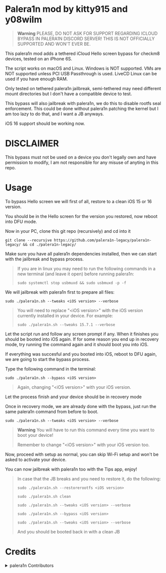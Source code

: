 # Palera1n mod by kitty915 and y08wilm

> **Warning** PLEASE, DO NOT ASK FOR SUPPORT REGARDING ICLOUD BYPASS IN PALERA1N DISCORD SERVER! THIS IS NOT OFFICIALLY SUPPORTED AND WON'T EVER BE.

This palera1n mod adds a tethered iCloud Hello screen bypass for checkm8 devices, tested on an iPhone 6S.

The script works on macOS and Linux. Windows is NOT supported. VMs are NOT supported unless PCI USB Passthrough is used. LiveCD Linux can be used if you have enough RAM.

Only tested on tethered palera1n jailbreak, semi-tethered may need different mount directories but I don't have a compatible device to test.

This bypass will also jailbreak with palera1n, we do this to disable rootfs seal enforcement. This could be done without palera1n patching the kernel but I am too lazy to do that, and I want a JB anyways.

iOS 16 support should be working now.

# DISCLAIMER

This bypass must not be used on a device you don't legally own and have permission to modify, I am not responsible for any misuse of anyting in this repo.

# Usage
To bypass Hello screen we will first of all, restore to a clean iOS 15 or 16 version.

You should be in the Hello screen for the version you restored, now reboot into DFU mode.

Now in your PC, clone this git repo (recursively) and cd into it
```
git clone --recursive https://github.com/palera1n-legacy/palera1n-legacy/ && cd ./palera1n-legacy/
```

Make sure you have all palera1n dependencies installed, then we can start with the jailbreak and bypass process.

> If you are in linux you may need to run the following commands in a new terminal (and leave it open) before running palera1n:
>
> ``sudo systemctl stop usbmuxd && sudo usbmuxd -p -f``

We will jailbreak with palera1n first to prepare all files:
```
sudo ./palera1n.sh --tweaks <iOS version> --verbose
```
>You will need to replace "\<iOS version\>" with the iOS version currently installed in your device. For example:
>
>``sudo ./palera1n.sh --tweaks 15.7.1 --verbose``

Let the script run and follow any screen prompt if any. When it finishes you should be booted into iOS again. If for some reason you end up in recovery mode, try running the command again and it should boot you into iOS.

If everything was succesful and you booted into iOS, reboot to DFU again, we are going to start the bypass process.

Type the following command in the terminal:
```
sudo ./palera1n.sh --bypass <iOS version>
```
> Again, changing "\<iOS version\>" with your iOS version.

Let the process finish and your device should be in recovery mode

Once in recovery mode, we are already done with the bypass, just run the same palera1n command from before to boot.

```
sudo ./palera1n.sh --tweaks <iOS version> --verbose
```
> **Warning** You will have to run this command every time you want to boot your device!
>
> Remember to change "\<iOS version\>" with your iOS version too.

Now, proceed with setup as normal, you can skip Wi-Fi setup and won't be asked to activate your device.

You can now jailbreak with palera1n too with the Tips app, enjoy!

> In case that the JB breaks and you need to restore it, do the following:
> 
> ``sudo ./palera1n.sh --restorerootfs <iOS version>``
>
> ``sudo ./palera1n.sh clean``
>
> ``sudo ./palera1n.sh --tweaks <iOS version> --verbose``
>
> ``sudo ./palera1n.sh --bypass <iOS version>``
>
> ``sudo ./palera1n.sh --tweaks <iOS version> --verbose``
>
> And you should be booted back in with a clean JB

# Credits
<details><summary>palera1n Contributors</summary>
<p>

Original palera1n credits:
- [Nathan](https://github.com/verygenericname)
    - The ramdisk that dumps blobs, installs pogo to tips app, and duplicates rootfs is a slimmed down version of [SSHRD_Script](https://github.com/verygenericname/SSHRD_Script)
    - For modified [restored_external](https://github.com/verygenericname/sshrd_SSHRD_Script)
    - Also helped Mineek getting the kernel up and running and with the patches
    - Helping with adding multiple device support
    - Fixing issues relating to camera.. etc by switching to fsboot
    - [iBoot64Patcher fork](https://github.com/verygenericname/iBoot64Patcher)
- [Mineek](https://github.com/mineek)
    - For the patching and booting commands
    - Adding tweak support
    - For patchfinders for RELEASE kernels
    - [Kernel15Patcher](https://github.com/mineek/PongoOS/tree/iOS15/checkra1n/Kernel15Patcher)
    - [Kernel64Patcher](https://github.com/mineek/Kernel64Patcher)
- [Amy](https://github.com/elihwyma) for the [Pogo](https://github.com/elihwyma/Pogo) app
- [checkra1n](https://github.com/checkra1n) for the base of the kpf
- [the Procursus Team](https://github.com/ProcursusTeam) for the amazing [bootstrap](https://github.com/ProcursusTeam/Procursus)
- [m1sta](https://github.com/m1stadev) for [pyimg4](https://github.com/m1stadev/PyIMG4)
- [tihmstar](https://github.com/tihmstar) for [pzb](https://github.com/tihmstar/partialZipBrowser)/original [iBoot64Patcher](https://github.com/tihmstar/iBoot64Patcher)/original [liboffsetfinder64](https://github.com/tihmstar/liboffsetfinder64)/[img4tool](https://github.com/tihmstar/img4tool)
- [xerub](https://github.com/xerub) for [img4lib](https://github.com/xerub/img4lib) and [restored_external](https://github.com/xerub/sshrd) in the ramdisk
- [Cryptic](https://github.com/Cryptiiiic) for [iBoot64Patcher](https://github.com/Cryptiiiic/iBoot64Patcher) fork, and [liboffsetfinder64](https://github.com/Cryptiiiic/liboffsetfinder64) fork
- [libimobiledevice](https://github.com/libimobiledevice) for several tools used in this project (irecovery, ideviceenterrecovery etc), and [nikias](https://github.com/nikias) for keeping it up to date
- [Sam Bingner](https://github.com/sbingner) for [Substitute](https://github.com/sbingner/substitute)
- [Serena](https://github.com/SerenaKit) for helping with boot ramdisk.

Mod credits:
- @MatthewPierson: Patched mobileactivationd
- @edwin170: Some code inspired from [dualboot-ios-15-with-14-script](https://github.com/edwin170/dualboot-ios-15-with-14-script/)'s repo
- @kitty915: Modified palera1n script to automate bypass and added instructions in the readme
- @afastaudir8: PR with updated palera1n code
